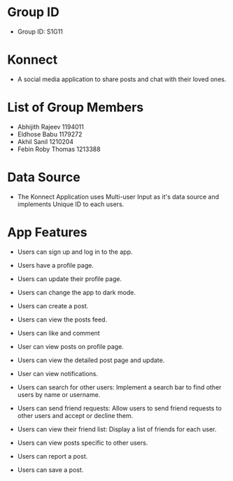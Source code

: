 # Group ID
- Group ID: S1G11


# Konnect
- A social media application to share posts and chat with their loved ones.


# List of Group Members
- Abhijith Rajeev 1194011
- Eldhose Babu 1179272
- Akhil Sanil 1210204
- Febin Roby Thomas 1213388

# Data Source
- The Konnect Application uses Multi-user Input as it's data source and implements Unique ID to each users.

# App Features
- Users can sign up and log in to the app.
- Users have a profile page.
- Users can update their profile page.
- Users can change the app to dark mode.

- Users can create a post.
- Users can view the posts feed.
- Users can like and comment
- User can view posts on profile page.
  
- Users can view the detailed post page and update.
- User can view notifications.
- Users can search for other users: Implement a search bar to find other users by name or username.
- Users can send friend requests: Allow users to send friend requests to other users and accept or decline them.
  
- Users can view their friend list: Display a list of friends for each user.
- Users can view posts specific to other users.
- Users can report a post.
- Users can save a post.

 
